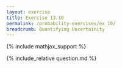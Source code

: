 ```yaml
---
layout: exercise
title: Exercise 13.10
permalink: /probability-exercises/ex_10/
breadcrumb: Quantifying Uncertainity
---
```


{% include mathjax_support %}

<div><i class="arrow-up loader" data-chapter="probability-exercises" data-exercise="ex_10" data-rating="0"></i></div>
{% include_relative question.md %}
